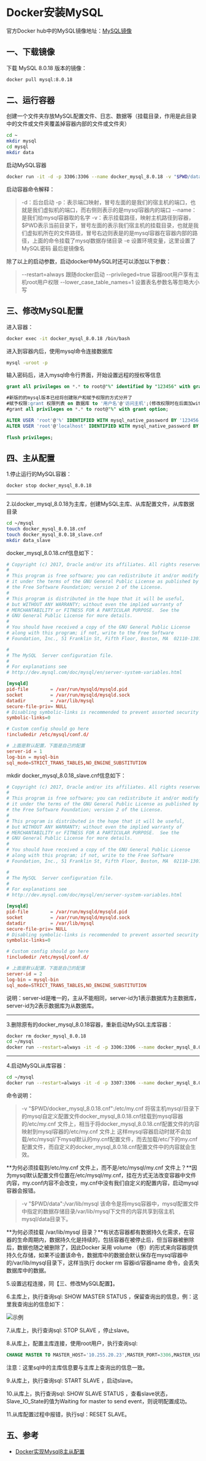 # Docker安装MySQL

官方Docker hub中的MySQL镜像地址：[MySQL镜像](https://hub.docker.com/_/mysql)

## 一、下载镜像

下载 MySQL 8.0.18 版本的镜像：

```bash
docker pull mysql:8.0.18
```

## 二、运行容器

创建一个文件夹存放MySQL配置文件、日志、数据等（挂载目录，作用是此目录中的文件或文件夹覆盖掉容器内部的文件或文件夹）

```bash
cd ~
mkdir mysql
cd mysql
mkdir data
```

启动MySQL容器

```bash
docker run -it -d -p 3306:3306 --name docker_mysql_8.0.18 -v "$PWD/data":/var/lib/mysql -e MYSQL_ROOT_PASSWORD=123456 mysql:8.0.18
```

启动容器命令解释：

> -d：后台启动
> -p：表示端口映射，冒号左面的是我们的宿主机的端口，也就是我们虚拟机的端口，而右侧则表示的是mysql容器内的端口
> --name：是我们给mysql容器取的名字
> -v：表示挂载路径，映射主机路径到容器，$PWD表示当前目录下，冒号左面的表示我们宿主机的挂载目录，也就是我们虚拟机所在的文件路径，冒号右边则表是的是mysql容器在容器内部的路径，上面的命令挂载了mysql数据存储目录
> -e 设置环境变量，这里设置了MySQL密码
> 最后是镜像名

除了以上的启动参数，启动docker中MySQL时还可以添加以下参数：

> --restart=always 跟随docker启动
> --privileged=true 容器root用户享有主机root用户权限
> --lower_case_table_names=1 设置表名参数名等忽略大小写

## 三、修改MySQL配置

进入容器：

```bash
docker exec -it docker_mysql_8.0.18 /bin/bash
```

进入到容器内后，使用mysql命令连接数据库

```bash
mysql -uroot -p
```

输入密码后，进入mysql命令行界面，开始设置远程的授权等信息

```sql
grant all privileges on *.* to root@"%" identified by "123456" with grant option;

#新版的的mysql版本已经将创建账户和赋予权限的方式分开了
#赋予权限:grant 权限列表 on 数据库 to '用户名'@'访问主机';(修改权限时在后面加with grant option)
#grant all privileges on *.* to root@"%" with grant option;

ALTER USER 'root'@'%' IDENTIFIED WITH mysql_native_password BY '123456';
ALTER USER 'root'@'localhost' IDENTIFIED WITH mysql_native_password BY '123456';
  
flush privileges;
```

## 四、主从配置

1.停止运行的MySQL容器：

```bash
docker stop docker_mysql_8.0.18
```

---

2.以docker_mysql_8.0.18为主库，创建MySQL主库、从库配置文件，从库数据目录

```bash
cd ~/mysql
touch docker_mysql_8.0.18.cnf
touch docker_mysql_8.0.18_slave.cnf
mkdir data_slave
```

docker_mysql_8.0.18.cnf信息如下：

```conf
# Copyright (c) 2017, Oracle and/or its affiliates. All rights reserved.
#
# This program is free software; you can redistribute it and/or modify
# it under the terms of the GNU General Public License as published by
# the Free Software Foundation; version 2 of the License.
#
# This program is distributed in the hope that it will be useful,
# but WITHOUT ANY WARRANTY; without even the implied warranty of
# MERCHANTABILITY or FITNESS FOR A PARTICULAR PURPOSE.  See the
# GNU General Public License for more details.
#
# You should have received a copy of the GNU General Public License
# along with this program; if not, write to the Free Software
# Foundation, Inc., 51 Franklin St, Fifth Floor, Boston, MA  02110-1301 USA

#
# The MySQL  Server configuration file.
#
# For explanations see
# http://dev.mysql.com/doc/mysql/en/server-system-variables.html

[mysqld]
pid-file        = /var/run/mysqld/mysqld.pid
socket          = /var/run/mysqld/mysqld.sock
datadir         = /var/lib/mysql
secure-file-priv= NULL
# Disabling symbolic-links is recommended to prevent assorted security risks
symbolic-links=0

# Custom config should go here
!includedir /etc/mysql/conf.d/

# 上面是默认配置，下面是自己的配置
server-id = 1
log-bin = mysql-bin
sql_mode=STRICT_TRANS_TABLES,NO_ENGINE_SUBSTITUTION
```

mkdir docker_mysql_8.0.18_slave.cnf信息如下：

```conf
# Copyright (c) 2017, Oracle and/or its affiliates. All rights reserved.
#
# This program is free software; you can redistribute it and/or modify
# it under the terms of the GNU General Public License as published by
# the Free Software Foundation; version 2 of the License.
#
# This program is distributed in the hope that it will be useful,
# but WITHOUT ANY WARRANTY; without even the implied warranty of
# MERCHANTABILITY or FITNESS FOR A PARTICULAR PURPOSE.  See the
# GNU General Public License for more details.
#
# You should have received a copy of the GNU General Public License
# along with this program; if not, write to the Free Software
# Foundation, Inc., 51 Franklin St, Fifth Floor, Boston, MA  02110-1301 USA

#
# The MySQL  Server configuration file.
#
# For explanations see
# http://dev.mysql.com/doc/mysql/en/server-system-variables.html

[mysqld]
pid-file        = /var/run/mysqld/mysqld.pid
socket          = /var/run/mysqld/mysqld.sock
datadir         = /var/lib/mysql
secure-file-priv= NULL
# Disabling symbolic-links is recommended to prevent assorted security risks
symbolic-links=0

# Custom config should go here
!includedir /etc/mysql/conf.d/

# 上面是默认配置，下面是自己的配置
server-id = 2
log-bin = mysql-bin
sql_mode=STRICT_TRANS_TABLES,NO_ENGINE_SUBSTITUTION
```

说明：server-id是唯一的，主从不能相同，server-id为1表示数据库为主数据库，server-id为2表示数据库为从数据库。

---

3.删除原有的docker_mysql_8.0.18容器，重新启动MySQL主库容器：

```bash
docker rm docker_mysql_8.0.18
cd ~/mysql
docker run --restart=always -it -d -p 3306:3306 --name docker_mysql_8.0.18 -v "$PWD/docker_mysql_8.0.18.cnf":/etc/my.cnf  -v "$PWD/data":/var/lib/mysql -e MYSQL_ROOT_PASSWORD=123456 mysql:8.0.18
```

---

4.启动MySQL从库容器：

```bash
cd ~/mysql
docker run --restart=always -it -d -p 3307:3306 --name docker_mysql_8.0.18_slave -v "$PWD/docker_mysql_8.0.18_slave.cnf":/etc/my.cnf  -v "$PWD/data_slave":/var/lib/mysql -e MYSQL_ROOT_PASSWORD=123456 mysql:8.0.18
```

命令说明：

>-v "$PWD/docker_mysql_8.0.18.cnf":/etc/my.cnf
>将宿主机mysql/目录下的mysql自定义配置文件docker_mysql_8.0.18.cnf挂载到mysql容器的/etc/my.cnf 文件上，相当于将docker_mysql_8.0.18.cnf配置文件的内容映射到mysql容器的/etc/my.cnf 文件上
>这样mysql容器启动时就不会加载/etc/mysql/下mysql默认的my.cnf配置文件，而去加载/etc/下的my.cnf配置文件，而自定义的docker_mysql_8.0.18.cnf配置文件中的内容就会生效。

**为何必须挂载到/etc/my.cnf 文件上，而不是/etc/mysql/my.cnf 文件上？**因为mysql默认配置文件位置在/etc/mysql/my.cnf，挂在方式无法改变容器中文件内容，my.conf内容不会改变，my.cnf中没有我们自定义的配置内容，启动mysql容器会报错。

>-v "$PWD/data":/var/lib/mysql
>该命令是将mysq容器中，mysql配置文件中指定的数据存储目录/var/lib/mysql下文件的内容共享到宿主机mysql/data目录下。

**为何必须挂载 /var/lib/mysql 目录？**有状态容器都有数据持久化需求，在容器的生命周期内，数据持久化是持续的，包括容器在被停止后，但当容器被删除后，数据也随之被删除了，因此Docker 采用 volume （卷）的形式来向容器提供持久化存储，如果不设置该命令，数据库中的数据会默认保存在mysql容器中的/var/lib/mysql目录下，这样当执行 docker rm 容器id/容器name 命令，会丢失数据库中的数据。

5.设置远程连接，同【三、修改MySQL配置】。

6.主库上，执行查询sql: SHOW MASTER STATUS ，保留查询出的信息，例：这里我查询出的信息如下：

![示例](../../IMG/docker/002.png)

7.从库上，执行查询sql: STOP SLAVE ，停止slave。

8.从库上，配置主库连接，使用root用户，执行查询sql:

```sql
CHANGE MASTER TO MASTER_HOST='10.255.20.23',MASTER_PORT=3306,MASTER_USER='root',MASTER_PASSWORD='123456',MASTER_LOG_FILE='mysql-bin.000001',MASTER_LOG_POS=155;
```

注意：这里sql中的主库信息要与主库上查询出的信息一致。

9.从库上，执行查询sql: START SLAVE ，启动slave。

10.从库上，执行查询sql: SHOW SLAVE STATUS ，查看slave状态，Slave_IO_State的值为Waiting for master to send event，则说明配置成功。

11.从库配置过程中报错，执行sql：RESET SLAVE。

## 五、参考

- [Docker实现Mysql8主从配置](https://www.jianshu.com/p/0a909c39a381)
